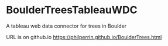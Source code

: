 # BoulderTreesTableauWDC
A tableau web data connector for trees in Boulder

URL is on github.io
https://philperrin.github.io/BoulderTrees.html
